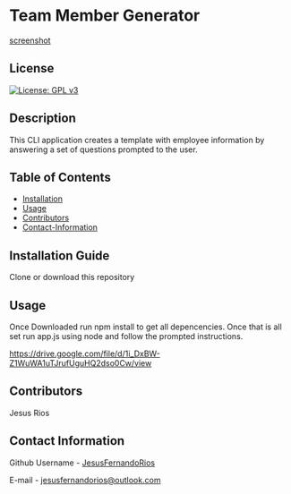 # Team Member Generator 

[screenshot](example.png)


## License 
[![License: GPL v3](https://img.shields.io/badge/License-GPL%20v3-blue.svg)](http://www.gnu.org/licenses/gpl-3.0)                                 

## Description
This CLI application creates a template with employee information by answering a set of questions prompted to the user.

## Table of Contents
* [Installation](#Installation-Guide)
* [Usage](#Usage)
* [Contributors](#Contributors)
* [Contact-Information](#contact-Information)

## Installation Guide
Clone or download this repository
        
## Usage
Once Downloaded run npm install to get all depencencies. Once that is all set run app.js using node and follow the prompted instructions.

https://drive.google.com/file/d/1i_DxBW-Z1WuWA1uTJrufUguHQ2dso0Cw/view
        
## Contributors
Jesus Rios

## Contact Information
Github Username - [JesusFernandoRios](http://github.com/JesusFernandoRios)

E-mail - jesusfernandorios@outlook.com
